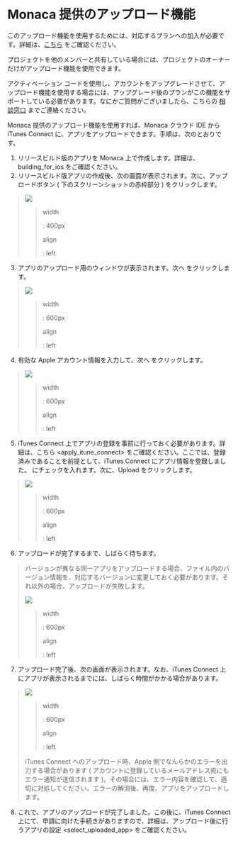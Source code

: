 Monaca 提供のアップロード機能
=============================

<div class="admonition note">

このアップロード機能を使用するためには、対応するプランへの加入が必要です。詳細は、[こちら](https://ja.monaca.io/pricing.html)
をご確認ください。

</div>

<div class="admonition note">

プロジェクトを他のメンバーと共有している場合には、プロジェクトのオーナーだけがアップロード機能を使用できます。

</div>

<div class="admonition warning">

アクティベーション
コードを使用し、アカウントをアップグレードさせて、アップロード機能を使用する場合には、アップグレード後のプランがこの機能をサポートしている必要があります。なにかご質問がございましたら、こちらの
[相談窓口](https://monaca.mobi/ja/support/inquiry) までご連絡ください。

</div>

Monaca 提供のアップロード機能を使用すれば、Monaca クラウド IDE から
iTunes Connect
に、アプリをアップロードできます。手順は、次のとおりです。

1.  リリースビルド版のアプリを Monaca
    上で作成します。詳細は、building\_for\_ios をご確認ください。
2.  リリースビルド版アプリの作成後、次の画面が表示されます。次に、アップロードボタン
    ( 下のスクリーンショットの赤枠部分 ) をクリックします。

> ![](images/app_submission/1.png)
>
> > width
> >
> > :   400px
> >
> > align
> >
> > :   left
> >
3.  アプリのアップロード用のウィンドウが表示されます。次へ
    をクリックします。

> ![](images/app_submission/2.png)
>
> > width
> >
> > :   600px
> >
> > align
> >
> > :   left
> >
4.  有効な Apple アカウント情報を入力して、次へ をクリックします。

> ![](images/app_submission/3.png)
>
> > width
> >
> > :   600px
> >
> > align
> >
> > :   left
> >
5.  iTunes Connect
    上でアプリの登録を事前に行っておく必要があります。詳細は、こちら &lt;apply\_itune\_connect&gt;
    をご確認ください。ここでは、登録済みであることを前提として、iTunes Connect にアプリ情報を登録しました。
    にチェックを入れます。次に、Upload をクリックします。

> ![](images/app_submission/4.png)
>
> > width
> >
> > :   600px
> >
> > align
> >
> > :   left
> >
6.  アップロードが完了するまで、しばらく待ちます。

> <div class="admonition note">
>
> バージョンが異なる同一アプリをアップロードする場合、ファイル内のバージョン情報を、対応するバージョンに変更しておく必要があります。それ以外の場合、アップロードが失敗します。
>
> </div>
>
> ![](images/app_submission/5.png)
>
> > width
> >
> > :   600px
> >
> > align
> >
> > :   left
> >
7.  アップロード完了後、次の画面が表示されます。なお、iTunes Connect
    上にアプリが表示されるまでには、しばらく時間がかかる場合があります。

> ![](images/app_submission/6.png)
>
> > width
> >
> > :   600px
> >
> > align
> >
> > :   left
> >
> <div class="admonition note">
>
> iTunes Connect へのアップロード時、Apple
> 側でなんらかのエラーを出力する場合があります (
> アカウントに登録しているメールアドレス宛にもエラー通知が送信されます
> )。その場合には、エラー内容を確認して、適切に対処してください。エラーの解消後、再度、アプリをアップロードします。
>
> </div>

8.  これで、アプリのアップロードが完了しました。この後に、iTunes Connect
    上にて、申請に向けた手続きがありますので、詳細は、アップロード後に行うアプリの設定 &lt;select\_uploaded\_app&gt;
    をご確認ください。

